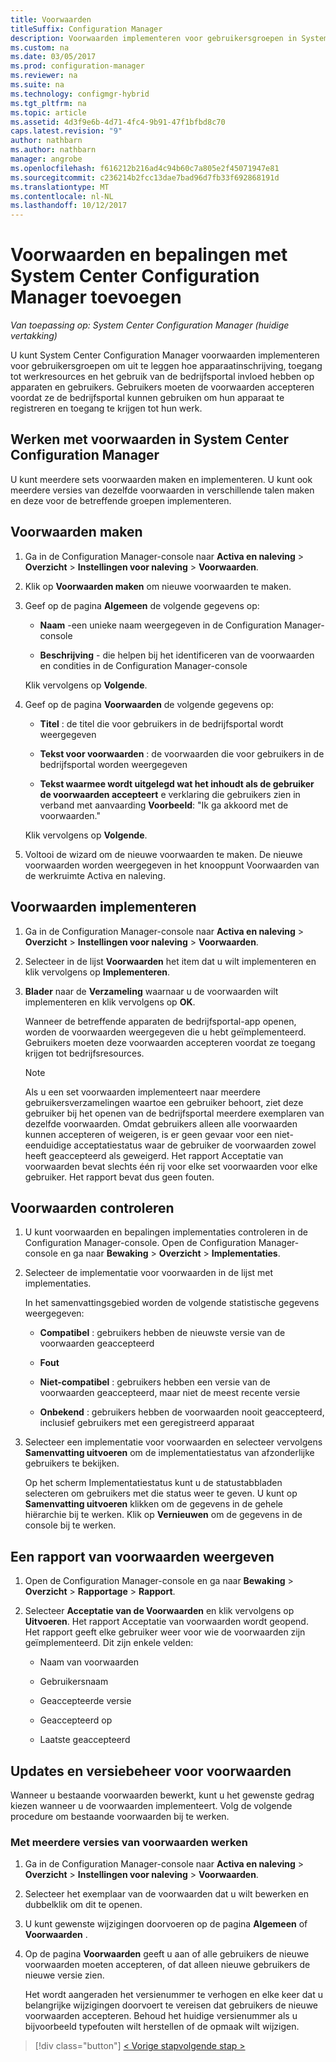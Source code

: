 ```yaml
---
title: Voorwaarden
titleSuffix: Configuration Manager
description: Voorwaarden implementeren voor gebruikersgroepen in System Center Configuration Manager.
ms.custom: na
ms.date: 03/05/2017
ms.prod: configuration-manager
ms.reviewer: na
ms.suite: na
ms.technology: configmgr-hybrid
ms.tgt_pltfrm: na
ms.topic: article
ms.assetid: 4d3f9e6b-4d71-4fc4-9b91-47f1bfbd8c70
caps.latest.revision: "9"
author: nathbarn
ms.author: nathbarn
manager: angrobe
ms.openlocfilehash: f616212b216ad4c94b60c7a805e2f45071947e81
ms.sourcegitcommit: c236214b2fcc13dae7bad96d7fb33f692868191d
ms.translationtype: MT
ms.contentlocale: nl-NL
ms.lasthandoff: 10/12/2017
---
```

# <a name="add-terms-and-conditions-with-system-center-configuration-manager"></a>Voorwaarden en bepalingen met System Center Configuration Manager toevoegen

*Van toepassing op: System Center Configuration Manager (huidige vertakking)*

U kunt System Center Configuration Manager voorwaarden implementeren voor gebruikersgroepen om uit te leggen hoe apparaatinschrijving, toegang tot werkresources en het gebruik van de bedrijfsportal invloed hebben op apparaten en gebruikers. Gebruikers moeten de voorwaarden accepteren voordat ze de bedrijfsportal kunnen gebruiken om hun apparaat te registreren en toegang te krijgen tot hun werk.  

 ## <a name="working-with-terms-and-conditions-policies-in-system-center-configuration-manager"></a>Werken met voorwaarden in System Center Configuration Manager  
 U kunt meerdere sets voorwaarden maken en implementeren. U kunt ook meerdere versies van dezelfde voorwaarden in verschillende talen maken en deze voor de betreffende groepen implementeren.  

## <a name="to-create-a-terms-and-conditions"></a>Voorwaarden maken  

1.  Ga in de Configuration Manager-console naar **Activa en naleving** > **Overzicht** > **Instellingen voor naleving** > **Voorwaarden**.  

2.  Klik op **Voorwaarden maken** om nieuwe voorwaarden te maken.  

3.  Geef op de pagina **Algemeen** de volgende gegevens op:  

    -   **Naam** -een unieke naam weergegeven in de Configuration Manager-console  

    -   **Beschrijving** - die helpen bij het identificeren van de voorwaarden en condities in de Configuration Manager-console  

     Klik vervolgens op **Volgende**.  

4.  Geef op de pagina **Voorwaarden** de volgende gegevens op:  

    -   **Titel** : de titel die voor gebruikers in de bedrijfsportal wordt weergegeven  

    -   **Tekst voor voorwaarden** : de voorwaarden die voor gebruikers in de bedrijfsportal worden weergegeven  

    -   **Tekst waarmee wordt uitgelegd wat het inhoudt als de gebruiker de voorwaarden accepteert** e verklaring die gebruikers zien in verband met aanvaarding **Voorbeeld**: "Ik ga akkoord met de voorwaarden."  

     Klik vervolgens op **Volgende**.  

5.  Voltooi de wizard om de nieuwe voorwaarden te maken. De nieuwe voorwaarden worden weergegeven in het knooppunt Voorwaarden van de werkruimte Activa en naleving.  

## <a name="to-deploy-a-terms-and-conditions"></a>Voorwaarden implementeren  

1.  Ga in de Configuration Manager-console naar **Activa en naleving** > **Overzicht** > **Instellingen voor naleving** > **Voorwaarden**.  

2.  Selecteer in de lijst **Voorwaarden** het item dat u wilt implementeren en klik vervolgens op **Implementeren**.  

3.  **Blader** naar de **Verzameling** waarnaar u de voorwaarden wilt implementeren en klik vervolgens op **OK**.  

     Wanneer de betreffende apparaten de bedrijfsportal-app openen, worden de voorwaarden weergegeven die u hebt geïmplementeerd. Gebruikers moeten deze voorwaarden accepteren voordat ze toegang krijgen tot bedrijfsresources.  

    > [!NOTE]  
    >  Als u een set voorwaarden implementeert naar meerdere gebruikersverzamelingen waartoe een gebruiker behoort, ziet deze gebruiker bij het openen van de bedrijfsportal meerdere exemplaren van dezelfde voorwaarden. Omdat gebruikers alleen alle voorwaarden kunnen accepteren of weigeren, is er geen gevaar voor een niet-eenduidige acceptatiestatus waar de gebruiker de voorwaarden zowel heeft geaccepteerd als geweigerd. Het rapport Acceptatie van voorwaarden bevat slechts één rij voor elke set voorwaarden voor elke gebruiker. Het rapport bevat dus geen fouten.  

## <a name="to-monitor-terms-and-conditions"></a>Voorwaarden controleren  

1.  U kunt voorwaarden en bepalingen implementaties controleren in de Configuration Manager-console. Open de Configuration Manager-console en ga naar **Bewaking** > **Overzicht** > **Implementaties**.  

2.  Selecteer de implementatie voor voorwaarden in de lijst met implementaties.  

     In het samenvattingsgebied worden de volgende statistische gegevens weergegeven:  

    -   **Compatibel** : gebruikers hebben de nieuwste versie van de voorwaarden geaccepteerd  

    -   **Fout**  

    -   **Niet-compatibel** : gebruikers hebben een versie van de voorwaarden geaccepteerd, maar niet de meest recente versie  

    -   **Onbekend** : gebruikers hebben de voorwaarden nooit geaccepteerd, inclusief gebruikers met een geregistreerd apparaat  

3.  Selecteer een implementatie voor voorwaarden en selecteer vervolgens **Samenvatting uitvoeren** om de implementatiestatus van afzonderlijke gebruikers te bekijken.  

     Op het scherm Implementatiestatus kunt u de statustabbladen selecteren om gebruikers met die status weer te geven. U kunt op **Samenvatting uitvoeren** klikken om de gegevens in de gehele hiërarchie bij te werken. Klik op **Vernieuwen** om de gegevens in de console bij te werken.  

## <a name="to-view--a-terms-and-conditions-report"></a>Een rapport van voorwaarden weergeven  

1.  Open de Configuration Manager-console en ga naar **Bewaking** > **Overzicht** > **Rapportage** > **Rapport**.  

2.  Selecteer **Acceptatie van de Voorwaarden** en klik vervolgens op **Uitvoeren**. Het rapport Acceptatie van voorwaarden wordt geopend. Het rapport geeft elke gebruiker weer voor wie de voorwaarden zijn geïmplementeerd. Dit zijn enkele velden:  

    -   Naam van voorwaarden  

    -   Gebruikersnaam  

    -   Geaccepteerde versie  

    -   Geaccepteerd op  

    -   Laatste geaccepteerd  

## <a name="updates-and-version-control-for-terms-and-conditions"></a>Updates en versiebeheer voor voorwaarden  
 Wanneer u bestaande voorwaarden bewerkt, kunt u het gewenste gedrag kiezen wanneer u de voorwaarden implementeert. Volg de volgende procedure om bestaande voorwaarden bij te werken.  

### <a name="how-to-work-with-multiple-versions-of-terms-and-conditions"></a>Met meerdere versies van voorwaarden werken  

1.  Ga in de Configuration Manager-console naar **Activa en naleving** > **Overzicht** > **Instellingen voor naleving** > **Voorwaarden**.  

2.  Selecteer het exemplaar van de voorwaarden dat u wilt bewerken en dubbelklik om dit te openen.  

3.  U kunt gewenste wijzigingen doorvoeren op de pagina **Algemeen** of **Voorwaarden** .  

4.  Op de pagina **Voorwaarden** geeft u aan of alle gebruikers de nieuwe voorwaarden moeten accepteren, of dat alleen nieuwe gebruikers de nieuwe versie zien.  

     Het wordt aangeraden het versienummer te verhogen en elke keer dat u belangrijke wijzigingen doorvoert te vereisen dat gebruikers de nieuwe voorwaarden accepteren. Behoud het huidige versienummer als u bijvoorbeeld typefouten wilt herstellen of de opmaak wilt wijzigen.

> [!div class="button"]
[< Vorige stap](configure-intune-subscription.md)[volgende stap >  ](create-service-connection-point.md)
